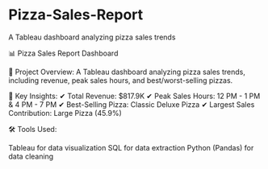 # Pizza-Sales-Report
A Tableau dashboard analyzing pizza sales trends

📊 Pizza Sales Report Dashboard


🔹 Project Overview:
A Tableau dashboard analyzing pizza sales trends, including revenue, peak sales hours, and best/worst-selling pizzas.

📌 Key Insights:
✔ Total Revenue: $817.9K
✔ Peak Sales Hours: 12 PM - 1 PM & 4 PM - 7 PM
✔ Best-Selling Pizza: Classic Deluxe Pizza
✔ Largest Sales Contribution: Large Pizza (45.9%)

🛠️ Tools Used:

Tableau for data visualization
SQL for data extraction
Python (Pandas) for data cleaning 
